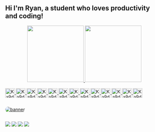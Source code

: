 ## Hi I'm Ryan, a student who loves productivity and coding!
<div align="center">
  <a href="https://github.com/Ka9ddc">
  <img height="180em" src="https://github-readme-stats.vercel.app/api?username=Ka9ddc&show_icons=true&theme=tokyonight&include_all_commits=true&count_private=true"/>
  <img height="180em" src="https://github-readme-stats.vercel.app/api/top-langs/?username=Ka9ddc&layout=compact&langs_count=7&theme=tokyonight"/>
</div>
<div style="display: inline_block"><br>
  <img align="center" alt="Ka9ddc-Js" height="30" width="auto" src="https://img.shields.io/badge/javascript-%23323330.svg?style=for-the-badge&logo=javascript&logoColor=%23F7DF1E">
  <img align="center" alt="Ka9ddc-HTML" height="30" width="auto" src="https://img.shields.io/badge/html5-%23E34F26.svg?style=for-the-badge&logo=html5&logoColor=white">
  <img align="center" alt="Ka9ddc-CSS" height="30" width="auto" src="https://img.shields.io/badge/css3-%231572B6.svg?style=for-the-badge&logo=css3&logoColor=white">
  <img align="center" alt="Ka9ddc-GraphQL" height="30" width="auto" src="https://img.shields.io/badge/-GraphQL-E10098?style=for-the-badge&logo=graphql&logoColor=white">
  <img align="center" alt="Ka9ddc-Ts" height="30" width="auto" src="https://img.shields.io/badge/typescript-%23007ACC.svg?style=for-the-badge&logo=typescript&logoColor=white">
  <img align="center" alt="Ka9ddc-ApolloGQL" height="30" width="auto" src="https://img.shields.io/badge/-ApolloGraphQL-311C87?style=for-the-badge&logo=apollo-graphql">
  <img align="center" alt="Ka9ddc-Bootstrap" height="30" width="auto" src="https://img.shields.io/badge/bootstrap-%238511FA.svg?style=for-the-badge&logo=bootstrap&logoColor=white">
  <img align="center" alt="Ka9ddc-Express" height="30" width="auto" src="https://img.shields.io/badge/express.js-%23404d59.svg?style=for-the-badge&logo=express&logoColor=%2361DAFB">
  <img align="center" alt="Ka9ddc-nextjs" height="30" width="auto" src="https://img.shields.io/badge/Next-black?style=for-the-badge&logo=next.js&logoColor=white">
  <img align="center" alt="Ka9ddc-node" height="30" width="auto" src="https://img.shields.io/badge/node.js-6DA55F?style=for-the-badge&logo=node.js&logoColor=white">
  <img align="center" alt="Ka9ddc-react" height="30" width="auto" src="https://img.shields.io/badge/react-%2320232a.svg?style=for-the-badge&logo=react&logoColor=%2361DAFB">
  <img align="center" alt="Ka9ddc-tailwind" height="30" width="auto" src="https://img.shields.io/badge/tailwindcss-%2338B2AC.svg?style=for-the-badge&logo=tailwind-css&logoColor=white">
  <img align="center" alt="Ka9ddc-vs-code" height="30" width="auto" src="https://img.shields.io/badge/Visual%20Studio%20Code-0078d7.svg?style=for-the-badge&logo=visual-studio-code&logoColor=white">
  
  ##
  
  <img align="center" alt="banner" style="border-radius:50px;" src="https://i.pinimg.com/originals/49/3f/75/493f75319e5a916180255094da14c5a5.jpg">
  
  ##
 
<div> 
  <a href="https://ryan-micael.vercel.app" target="_blank"><img src="https://img.shields.io/badge/Portfolio-%23000000.svg?style=for-the-badge&logo=firefox&logoColor=#FF7139"/></a>
  <a href = "mailto:ryanmicaelb@gmail.com"><img src="https://img.shields.io/badge/-Gmail-%23333?style=for-the-badge&logo=gmail&logoColor=white" target="_blank"></a>
  <a href="https://www.linkedin.com/in/ka9ddc/" target="_blank"><img src="https://img.shields.io/badge/-LinkedIn-%230077B5?style=for-the-badge&logo=linkedin&logoColor=white"/></a>
  <a href="https://codepen.io/ka9ddc/" target="_blank"><img src="https://img.shields.io/badge/Codepen-000000?style=for-the-badge&logo=codepen&logoColor=white"/></a>
 
</div>

